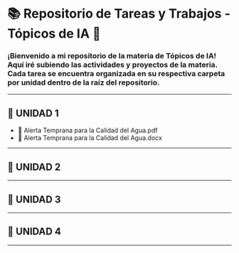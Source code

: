 # 📚 Repositorio de Tareas y Trabajos - Tópicos de IA 🤖

### ¡Bienvenido a mi repositorio de la materia de Tópicos de IA! Aquí iré subiendo las actividades y proyectos de la materia. Cada tarea se encuentra organizada en su respectiva carpeta por unidad dentro de la raíz del repositorio.

---
## 📁 UNIDAD 1
- 📄 Alerta Temprana para la Calidad del Agua.pdf
- 📄 Alerta Temprana para la Calidad del Agua.docx
---
## 📁 UNIDAD 2

---
## 📁 UNIDAD 3

---
## 📁 UNIDAD 4

---
